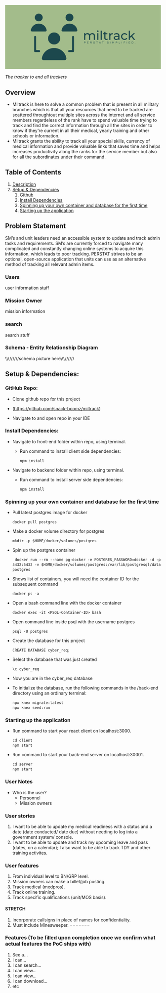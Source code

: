 ![miltrack-cover-image](/cover.png)

*The tracker to end all trackers*

## Overview

- Miltrack is here to solve a common problem that is present in all military branches which is that all your resources that need to be tracked are scattered throughtout multiple sites across the internet and all service members regardeless of the rank have to spend valuable time trying to track and find the correct information through all the sites in order to know if they're current in all their medical, yearly training and other schools or information.
- Miltrack grants the ability to track all your special skills, currency of medical information and provide valuable links that saves time and helps increases productivity along the ranks for the service member but also for all the subordinates under their command.


## Table of Contents

1. [Description](#description)
2. [Setup & Dependencies](#setup)
   1. [Github](#github)
   2. [Install Dependencies](#dependencies)
   3. [Spinning up your own container and database for the first time](#database)
   4. [Starting up the application](#startup)

## Problem Statement


SM’s and unit leaders need an accessible system to update and track admin tasks and requirements. SM’s are currently forced to navigate many complicated and constantly changing online systems to acquire this information, which leads to poor tracking.  PERSTAT strives to be an optional, open-source application that units can use as an alternative method of tracking all relevant admin items.


### Users

user information stuff

### Mission Owner

mission information

### search

search stuff

### Schema - Entity Relationship Diagram

\\\\\\//////schema picture here\\\\\\//////

## Setup & Dependencies: <a name="setup"></a>

### GitHub Repo: <a name="github"></a>

- Clone github repo for this project

 - (https://github.com/snack-boomz/miltrack)

- Navigate to and open repo in your IDE

### Install Dependencies: <a name="dependencies"></a>

- Navigate to front-end folder within repo, using terminal.

  - Run command to install client side dependencies:

        npm install

- Navigate to backend folder within repo, using terminal.

  - Run command to install server side dependencies:

        npm install

### Spinning up your own container and database for the first time <a name="database"></a>

- Pull latest postgres image for docker

      docker pull postgres

- Make a docker volume directory for postgres

      mkdir -p $HOME/docker/volumes/postgres

- Spin up the postgres container

       docker run --rm --name pg-docker -e POSTGRES_PASSWORD=docker -d -p 5432:5432 -v $HOME/docker/volumes/postgres:/var/lib/postgresql/data postgres

- Shows list of containers, you will need the container ID for the subsequent command

      docker ps -a

- Open a bash command line with the docker container

      docker exec -it <PSQL-Container-ID> bash

- Open command line inside psql with the username postgres

      psql -U postgres

- Create the database for this project

      CREATE DATABASE cyber_req;

- Select the database that was just created

      \c cyber_req

- Now you are in the cyber_req database

- To initialize the database, run the following commands in the /back-end directory using an ordinary terminal:

      npx knex migrate:latest
      npx knex seed:run

### Starting up the application <a name="startup"></a>

- Run command to start your react client on localhost:3000.

      cd client
      npm start

- Run command to start your back-end server on localhost:30001.

      cd server
      npm start

### User Notes

- Who is the user?
  - Personnel
  - Mission owners

### User stories

1. I want to be able to update my medical readiness with a status and a date (date conducted/ date due) without needing to log into a government system/ console. 
2. I want to be able to update and track  my upcoming leave and pass (dates, on a calendar); I also want to be able to track TDY and other training activites.

### User features

1. From individual level to BN/GRP level.
2. Mission owners can make a billet/job posting.
3. Track medical (medpros).
4. Track online training.
5. Track specific qualifications (unit/MOS basis).
 

#### STRETCH
1. Incorporate callsigns in place of names for confidentiality. 
2. Must include Minesweeper.
=======

### Features (To be filled upon completion once we confirm what actual features the PoC ships with)

1. See a...
2. I can...
3. I can search...
4. I can view...
5. I can view...
6. I can download...
7. etc

